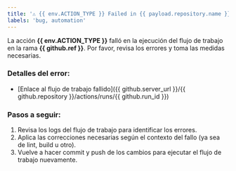 ```yaml
---
title: '⚠️ {{ env.ACTION_TYPE }} Failed in {{ payload.repository.name }}'
labels: 'bug, automation'
---
```


La acción **{{ env.ACTION_TYPE }}** falló en la ejecución del flujo de trabajo en la rama **{{ github.ref }}**. Por favor, revisa los errores y toma las medidas necesarias.

### Detalles del error:

-   [Enlace al flujo de trabajo fallido]({{ github.server_url }}/{{ github.repository }}/actions/runs/{{ github.run_id }})

### Pasos a seguir:

1. Revisa los logs del flujo de trabajo para identificar los errores.
2. Aplica las correcciones necesarias según el contexto del fallo (ya sea de lint, build u otro).
3. Vuelve a hacer commit y push de los cambios para ejecutar el flujo de trabajo nuevamente.
